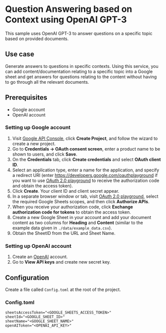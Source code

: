 # Question Answering based on Context using OpenAI GPT-3  

This sample uses OpenAI GPT-3 to answer questions on a specific topic based on provided documents.

## Use case
Generate answers to questions in specific contexts. Using this service, you can add content/documentation relating to a specific topic into a Google sheet and get answers for questions relating to the content without having to go through all the relevant documents.

## Prerequisites
* Google account
* OpenAI account

### Setting up Google account
1. Visit [Google API Console](https://console.developers.google.com), click **Create Project**, and follow the wizard to create a new project.
2. Go to **Credentials -> OAuth consent screen**, enter a product name to be shown to users, and click **Save**.
3. On the **Credentials** tab, click **Create credentials** and select **OAuth client ID**.
4. Select an application type, enter a name for the application, and specify a redirect URI (enter https://developers.google.com/oauthplayground if you want to use
   [OAuth 2.0 playground](https://developers.google.com/oauthplayground) to receive the authorization code and obtain the
   access token).
5. Click **Create**. Your client ID and client secret appear.
6. In a separate browser window or tab, visit [OAuth 2.0 playground](https://developers.google.com/oauthplayground), select the required Google Sheets scopes, and then click **Authorize APIs**.
7. When you receive your authorization code, click **Exchange authorization code for tokens** to obtain the access token.
8. Create a new Google Sheet in your account and add your document content as two columns for **Heading** and **Content** (similar to the example data given in `./data/example_data.csv`).
9. Obtain the SheetID from the URL and Sheet Name.

### Setting up OpenAI account
1. Create an [OpenAI](https://platform.openai.com/) account.
2. Go to **View API keys** and create new secret key.

## Configuration
Create a file called `Config.toml` at the root of the project.

### Config.toml
```
sheetsAccessToken="<GOOGLE_SHEETS_ACCESS_TOKEN>"
sheetId="<GOOGLE_SHEET_ID>"
sheetName="<GOOGLE_SHEET_NAME>"
openAIToken="<OPENAI_API_KEY>"
```
